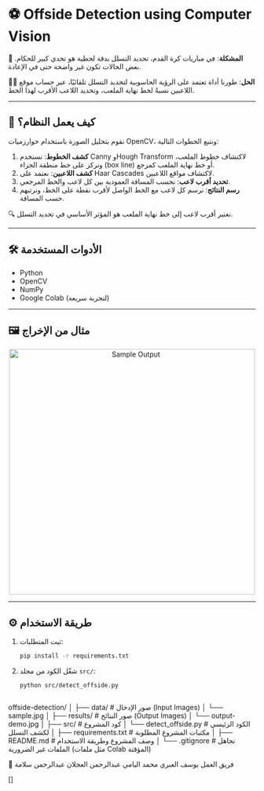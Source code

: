 # ⚽ Offside Detection using Computer Vision

🎯 **المشكلة**: في مباريات كرة القدم، تحديد التسلل بدقة لحظية هو تحدي كبير للحكام. بعض الحالات تكون غير واضحة حتى في الإعادة.

👨‍💻 **الحل**: طورنا أداة تعتمد على الرؤية الحاسوبية لتحديد التسلل تلقائيًا، عبر حساب موقع اللاعبين نسبةً لخط نهاية الملعب، وتحديد اللاعب الأقرب لهذا الخط.

---

## 🧠 كيف يعمل النظام؟

نقوم بتحليل الصورة باستخدام خوارزميات OpenCV، ونتبع الخطوات التالية:

1. **كشف الخطوط**: نستخدم Canny وHough Transform لاكتشاف خطوط الملعب، ونركز على خط منطقة الجزاء (box line) أو خط نهاية الملعب كمرجع.
2. **كشف اللاعبين**: نعتمد على Haar Cascades لاكتشاف مواقع اللاعبين.
3. **تحديد أقرب لاعب**: نحسب المسافة العمودية بين كل لاعب والخط المرجعي.
4. **رسم النتائج**: نرسم كل لاعب مع الخط الواصل لأقرب نقطة على الخط، ونرتبهم حسب المسافة.

🔍 نعتبر أقرب لاعب إلى خط نهاية الملعب هو المؤثر الأساسي في تحديد التسلل.

---

## 🛠️ الأدوات المستخدمة

- Python
- OpenCV
- NumPy
- Google Colab (لتجربة سريعة)

---

## 🖼️ مثال من الإخراج

<p align="center">
  <img src="output-demo.jpg" alt="Sample Output" width="500"/>
</p>

---

## ⚙️ طريقة الاستخدام

1. ثبت المتطلبات:
   ```bash
   pip install -r requirements.txt

2. شغّل الكود من مجلد `src/`:
   ```bash
   python src/detect_offside.py



offside-detection/
│
├── data/                  # صور الإدخال (Input Images)
│   └── sample.jpg
│
├── results/               # صور النتائج (Output Images)
│   └── output-demo.jpg
│
├── src/                   # كود المشروع
│   └── detect_offside.py  # الكود الرئيسي لكشف التسلل
│
├── requirements.txt       # مكتبات المشروع المطلوبة
│
├── README.md              # وصف المشروع وطريقة الاستخدام
│
└── .gitignore             # تجاهل الملفات غير الضرورية (مثل ملفات Colab المؤقتة)



🤝 فريق العمل
يوسف العبري
محمد اليامي
عبدالرحمن العجلان
عبدالرحمن سلامة

[]

